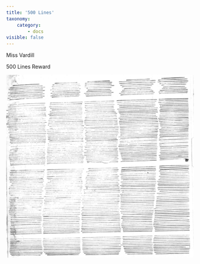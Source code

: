 ```yaml
---
title: '500 Lines'
taxonomy:
    category:
        - docs
visible: false
---
```

<div class="author">Miss Vardill</div>

<span class="title">500 Lines Reward</span>

![petition](lines.jpg?resize=500)